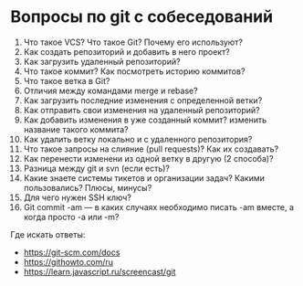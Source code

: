 # Вопросы по git с собеседований

1. Что такое VCS? Что такое Git? Почему его используют?
1. Как создать репозиторий и добавить в него проект?
1. Как загрузить удаленный репозиторий?
1. Что такое коммит? Как посмотреть историю коммитов?
1. Что такое ветка в Git?
1. Отличия между командами merge и rebase?
1. Как загрузить последние изменения с определенной ветки?
1. Как отправить свои изменения на удаленный репозиторий?
1. Как добавить изменения в уже созданный коммит? изменить название такого коммита?
1. Как удалить ветку локально и с удаленного репозитория?
1. Что такое запросы на слияние (pull requests)? Как их создавать?
1. Как перенести изменени из одной ветку в другую (2 способа)?
1. Разница между git и svn (если есть)?
1. Какие знаете системы тикетов и организации задач? Какими пользовались? Плюсы, минусы?
1. Для чего нужен SSH ключ?
1. Git commit -am — в каких случаях необходимо писать -am вместе, а когда просто -a или -m?

Где искать ответы:

* https://git-scm.com/docs
* https://githowto.com/ru
* https://learn.javascript.ru/screencast/git
